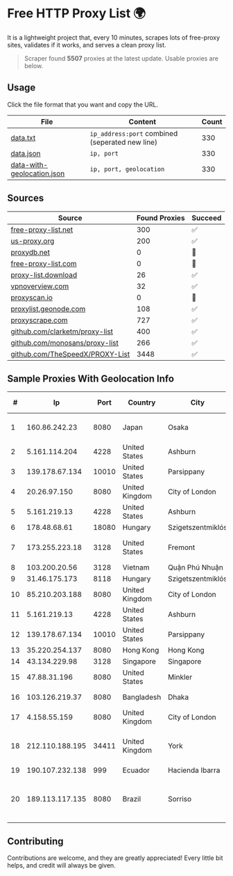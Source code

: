 
# Free HTTP Proxy List 🌍

It is a lightweight project that, every 10 minutes, scrapes lots of free-proxy sites, validates if it works, and serves a clean proxy list.


> Scraper found **5507** proxies at the latest update. Usable proxies are below.

## Usage

Click the file format that you want and copy the URL.


|File|Content|Count|
|----|-------|-----|
|[data.txt](https://raw.githubusercontent.com/themiralay/Proxy-List-World/master/data.txt)|`ip_address:port` combined (seperated new line)|330|
|[data.json](https://raw.githubusercontent.com/themiralay/Proxy-List-World/master/data.json)|`ip, port`|330|
|[data-with-geolocation.json](https://raw.githubusercontent.com/themiralay/Proxy-List-World/master/data-with-geolocation.json)|`ip, port, geolocation`|330|

## Sources

|Source|Found Proxies|Succeed|
|------|-------------|-------|
|[free-proxy-list.net](https://free-proxy-list.net)|300|✅|
|[us-proxy.org](https://www.us-proxy.org)|200|✅|
|[proxydb.net](http://proxydb.net)|0|🚫|
|[free-proxy-list.com](https://free-proxy-list.com/?page=&port=&type%5B%5D=http&type%5B%5D=https&up_time=0&search=Search)|0|🚫|
|[proxy-list.download](https://www.proxy-list.download/HTTP)|26|✅|
|[vpnoverview.com](https://vpnoverview.com/privacy/anonymous-browsing/free-proxy-servers)|32|✅|
|[proxyscan.io](https://www.proxyscan.io)|0|🚫|
|[proxylist.geonode.com](https://proxylist.geonode.com/api/proxy-list?limit=300&page=1&sort_by=lastChecked&sort_type=desc&protocols=http,https)|108|✅|
|[proxyscrape.com](https://api.proxyscrape.com/v2/?request=displayproxies&protocol=http&timeout=10000&country=all&ssl=all&anonymity=all)|727|✅|
|[github.com/clarketm/proxy-list](https://raw.githubusercontent.com/clarketm/proxy-list/master/proxy-list-raw.txt)|400|✅|
|[github.com/monosans/proxy-list](https://raw.githubusercontent.com/monosans/proxy-list/main/proxies/http.txt)|266|✅|
|[github.com/TheSpeedX/PROXY-List](https://raw.githubusercontent.com/TheSpeedX/PROXY-List/master/http.txt)|3448|✅|


## Sample Proxies With Geolocation Info

|#|Ip|Port|Country|City|Internet Service Provider|
|-|--|----|-------|----|-------------------------|
|1|160.86.242.23|8080|Japan|Osaka|Sony Network Communications Inc|
|2|5.161.114.204|4228|United States|Ashburn|Hetzner Online GmbH|
|3|139.178.67.134|10010|United States|Parsippany|Packet Host, Inc.|
|4|20.26.97.150|8080|United Kingdom|City of London|Microsoft Corporation|
|5|5.161.219.13|4228|United States|Ashburn|Hetzner Online GmbH|
|6|178.48.68.61|18080|Hungary|Szigetszentmiklós|UPC|
|7|173.255.223.18|3128|United States|Fremont|Akamai Technologies, Inc.|
|8|103.200.20.56|3128|Vietnam|Quận Phú Nhuận|TNIX|
|9|31.46.175.173|8118|Hungary|Szigetszentmiklós|htc|
|10|85.210.203.188|8080|United Kingdom|City of London|Microsoft Corporation|
|11|5.161.219.13|4228|United States|Ashburn|Hetzner Online GmbH|
|12|139.178.67.134|10010|United States|Parsippany|Packet Host, Inc.|
|13|35.220.254.137|8080|Hong Kong|Hong Kong|Google LLC|
|14|43.134.229.98|3128|Singapore|Singapore|Aceville Pte.ltd|
|15|47.88.31.196|8080|United States|Minkler|Alibaba.com LLC|
|16|103.126.219.37|8080|Bangladesh|Dhaka|MD IMTIAZ KHAN ABIR|
|17|4.158.55.159|8080|United Kingdom|City of London|Microsoft Corporation|
|18|212.110.188.195|34411|United Kingdom|York|Bytemark Computer Consulting Ltd /19|
|19|190.107.232.138|999|Ecuador|Hacienda Ibarra|CINECABLE TV|
|20|189.113.117.135|8080|Brazil|Sorriso|LCI Equipamentos de Informatica LTDA - LCI Telecom|



## Contributing

Contributions are welcome, and they are greatly appreciated! Every
little bit helps, and credit will always be given.

